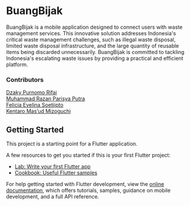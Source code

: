 # BuangBijak
BuangBijak is a mobile application designed to connect users with waste management services. This innovative solution addresses Indonesia's critical waste management challenges, such as illegal waste disposal, limited waste disposal infrastructure, and the large quantity of reusable items being discarded unnecessarily. BuangBijak is committed to tackling Indonesia's escalating waste issues by providing a practical and efficient platform.
<br/>
### Contributors
[Dzaky Purnomo Rifai](https://github.com/dzaky-pr)
<br/>[Muhammad Razan Parisya Putra](https://github.com/mhmdrazn)
<br/>[Felicia Evelina Soetjipto](https://github.com/feliciaeve)
<br/>[Kentaro Mas’ud Mizoguchi](https://github.com/kritzerenkrieg)

## Getting Started

This project is a starting point for a Flutter application.

A few resources to get you started if this is your first Flutter project:

- [Lab: Write your first Flutter app](https://docs.flutter.dev/get-started/codelab)
- [Cookbook: Useful Flutter samples](https://docs.flutter.dev/cookbook)

For help getting started with Flutter development, view the
[online documentation](https://docs.flutter.dev/), which offers tutorials,
samples, guidance on mobile development, and a full API reference.
